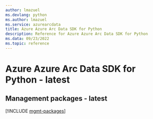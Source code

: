 ```yaml
---
author: lmazuel
ms.devlang: python
ms.author: lmazuel
ms.service: azurearcdata
title: Azure Azure Arc Data SDK for Python
description: Reference for Azure Azure Arc Data SDK for Python
ms.data: 09/23/2022
ms.topic: reference
---
```

# Azure Azure Arc Data SDK for Python - latest

## Management packages - latest
[!INCLUDE [mgmt-packages](azure-arc-data-mgmt-index.md)]